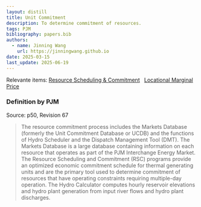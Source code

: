 ```yaml
---
layout: distill
title: Unit Commitment
description: To determine commitment of resources.
tags: PJM
bibliography: papers.bib
authors:
  - name: Jinning Wang
    url: https://jinningwang.github.io
date: 2025-03-15
last_update: 2025-06-19
---
```


Relevante items: [Resource Scheduling & Commitment](/wiki/resource-scheduling-commitment) &nbsp; [Locational Marginal Price](/wiki/locational-marginal-price)

### Definition by PJM

Source: <d-cite key="pjm2025m14d"></d-cite> p50, Revision 67

> The resource commitment process includes the Markets Database (formerly the Unit Commitment Database or UCDB) and the functions of Hydro Scheduler and the Dispatch Management Tool (DMT).
> The Markets Database is a large database containing information on each resource that operates as part of the PJM Interchange Energy Market.
> The Resource Scheduling and Commitment (RSC) programs provide an optimized economic commitment schedule for thermal generating units and are the primary tool used to determine commitment of resources that have operating constraints requiring multiple-day operation.
> The Hydro Calculator computes hourly reservoir elevations and hydro plant generation from input river flows and hydro plant discharges.
